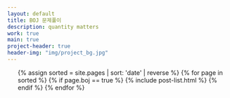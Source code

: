 ```yaml
---
layout: default
title: BOJ 문제풀이
description: quantity matters
work: true
main: true
project-header: true
header-img: "img/project_bg.jpg"
---
```




<ul class="catalogue">
{% assign sorted = site.pages | sort: 'date' | reverse %}
{% for page in sorted %}
{% if page.boj == true %}
{% include post-list.html %}
{% endif %}
{% endfor %}
</ul>
